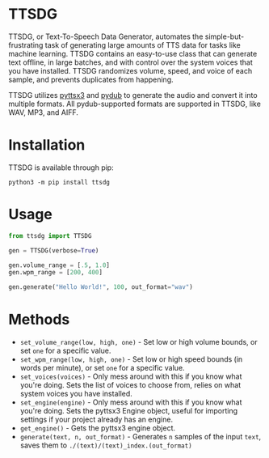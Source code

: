 # TTSDG
TTSDG, or Text-To-Speech Data Generator, automates the simple-but-frustrating task of generating large amounts of TTS
data for tasks like machine learning. TTSDG contains an easy-to-use class that can generate text offline, in large 
batches, and with control over the system voices that you have installed. TTSDG randomizes volume, speed, and voice of 
each sample, and prevents duplicates from happening.

TTSDG utilizes [pyttsx3](https://pypi.org/project/pyttsx3/) and [pydub](https://pypi.org/project/pydub/) to generate the
audio and convert it into multiple formats. All pydub-supported formats are supported in TTSDG, like WAV, MP3, and AIFF.

# Installation
TTSDG is available through pip:

`python3 -m pip install ttsdg`

# Usage
```python
from ttsdg import TTSDG

gen = TTSDG(verbose=True)

gen.volume_range = [.5, 1.0]
gen.wpm_range = [200, 400]

gen.generate("Hello World!", 100, out_format="wav")
```

# Methods
- `set_volume_range(low, high, one)` - Set low or high volume bounds, or set `one` for a specific value.
- `set_wpm_range(low, high, one)` - Set low or high speed bounds (in words per minute), or set `one` for a specific 
value.
- `set_voices(voices)` - Only mess around with this if you know what you're doing. Sets the list of voices to choose
from, relies on what system voices you have installed. 
- `set_engine(engine)` - Only mess around with this if you know what you're doing. Sets the pyttsx3 Engine object,
useful for importing settings if your project already has an engine.
- `get_engine()` - Gets the pyttsx3 engine object.
- `generate(text, n, out_format)` - Generates `n` samples of the input `text`, saves them to 
`./(text)/(text)_index.(out_format)`